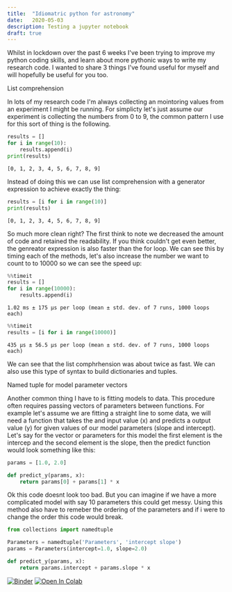 ```yaml
---
title:  "Idiomatric python for astronomy"
date:   2020-05-03
description: Testing a jupyter notebook
draft: true
---
```


Whilst in lockdown over the past 6 weeks I've been trying to improve my python coding skills, and learn about more pythonic ways to write my research code. I wanted to share 3 things I've found useful for myself and will hopefully be useful for you too.

List comprehension

In lots of my research code I'm always collecting an mointoring values from an experiment I might be running. For simplicty let's just assume our experiment is collecting the numbers from 0 to 9, the common pattern I use for this sort of thing is the following. 


```python
results = []
for i in range(10):
    results.append(i)
print(results)
```

    [0, 1, 2, 3, 4, 5, 6, 7, 8, 9]


Instead of doing this we can use list comprehension with a generator expression to achieve exactly the thing:


```python
results = [i for i in range(10)]
print(results)
```
    
    [0, 1, 2, 3, 4, 5, 6, 7, 8, 9]


So much more clean right? The first think to note we decreased the amount of code and retained the readability. If you think couldn't get even better, the genreator expression is also faster than the for loop. We can see this by timing each of the methods, let's also increase the number we want to count to to 10000 so we can see the speed up:


```python
%%timeit
results = []
for i in range(10000):
    results.append(i)
```


    1.02 ms ± 175 µs per loop (mean ± std. dev. of 7 runs, 1000 loops each)



```python
%%timeit
results = [i for i in range(10000)]
```

    435 µs ± 56.5 µs per loop (mean ± std. dev. of 7 runs, 1000 loops each)

We can see that the list comphrhension was about twice as fast. We can also use this type of syntax to build dictionaries and tuples. 

Named tuple for model parameter vectors

Another common thing I have to is fitting models to data. This procedure often requires passing vectors of parameters between functions. For example let's assume we are fitting a straight line to some data, we will need a function that takes the and input value (x) and predicts a output value (y) for given values of our model parameters (slope and intercept). Let's say for the vector or parameters for this model the first element is the intercep and the second element is the slope, then the predict function would look something like this:


```python
params = [1.0, 2.0]

def predict_y(params, x):
    return params[0] + params[1] * x
```

Ok this code doesnt look too bad. But you can imagine if we have a more complicated model with say 10 parameters this could get messy. Using this method also have to remeber the ordering of the parameters and if i were to change the order this code would break.


```python
from collections import namedtuple

Parameters = namedtuple('Parameters', 'intercept slope')
params = Parameters(intercept=1.0, slope=2.0)
```


```python
def predict_y(params, x):
    return params.intercept + params.slope * x
```

[![Binder](https://mybinder.org/badge_logo.svg#badge)](https://mybinder.org/v2/gh/astrophpeter/astrophpeter.github.io/master?filepath=notebooks/2020-05-03-Idomatic-Python-for-Astronomy.ipynb) [![Open In Colab](https://colab.research.google.com/assets/colab-badge.svg#badge)](https://colab.research.google.com/github/astrophpeter/astrophpeter.github.io/blob/master/notebooks/2020-05-03-Idomatic-Python-for-Astronomy.ipynb)

